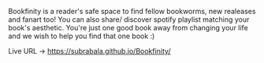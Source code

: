 Bookfinity is a reader's safe space to find fellow bookworms, new realeases and fanart too!
 You can also share/ discover spotify playlist matching your book's aesthetic. You're just one good book away from changing your life and we wish to help you find that one book :)

Live URL -> https://subrabala.github.io/Bookfinity/
